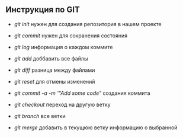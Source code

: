 ## Инструкция по GIT ##
+ *git init* нужен для создания репозитория в нашем проекте 

+ *git commit* нужен для сохранения состояния


+ *git log* информация о каждом коммите

+ *git add* доббавить все файлы

+ *git diff* разница между файлами

+ *git reset* для отмены изменений

+ *git commit -a -m '"Add some code"* cоздания коммита

+ *git checkout* переход на другую ветку

+ *git branch* все ветки

+ *git merge* добавить в текущюю ветку информацию о выбранной
